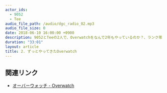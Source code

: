 ```yaml
---
actor_ids:
  - 9052
  - Tee
audio_file_path: /audio/dgc_radio_02.mp3
audio_file_size: 0
date: 2018-06-10 16:00:00 +0900
description: 9052とTeeの2人で、Overwatchをなんで2年もやっているのか？、ランク帯が低くても楽しむ方法、について話しました。
duration: "33:01"
layout: article
title: 2. ずっとやってきたOverwatch
---
```


## 関連リンク

- [オーバーウォッチ - Overwatch](https://playoverwatch.com/ja-jp/)